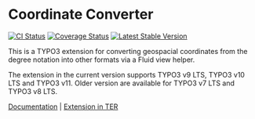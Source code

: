 # Coordinate Converter

[![CI Status](https://github.com/brotkrueml/byt_coordconverter/workflows/CI/badge.svg?branch=master)](https://github.com/brotkrueml/byt_coordconverter/actions?query=workflow%3ACI)
[![Coverage Status](https://coveralls.io/repos/github/brotkrueml/byt_coordconverter/badge.svg?branch=master)](https://coveralls.io/github/brotkrueml/byt_coordconverter?branch=master)
[![Latest Stable Version](https://poser.pugx.org/brotkrueml/coordconverter/v/stable)](https://packagist.org/packages/brotkrueml/coordconverter)

This is a TYPO3 extension for converting geospacial coordinates from the degree notation into other formats via a Fluid view helper.

The extension in the current version supports TYPO3 v9 LTS, TYPO3 v10 LTS and TYPO3 v11.
Older version are available for TYPO3 v7 LTS and TYPO3 v8 LTS.

[Documentation](https://docs.typo3.org/p/brotkrueml/coordconverter/master/en-us/) |
[Extension in TER](https://extensions.typo3.org/extension/byt_coordconverter/)
